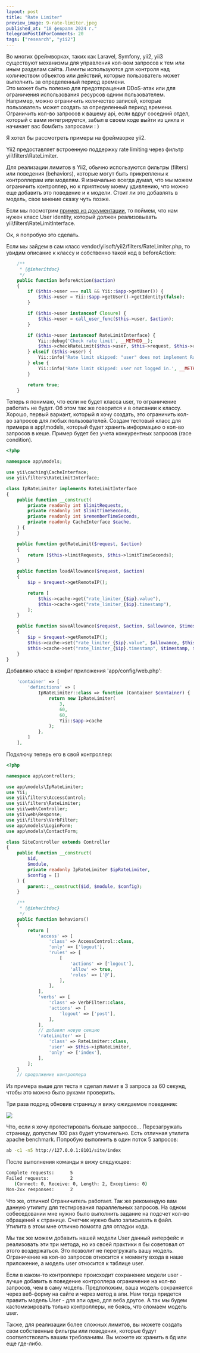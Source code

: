 ```yaml
---
layout: post
title: "Rate Limiter"
preview_image: 9-rate-limiter.jpeg
published_at: "18 февраля 2024 г."
telegramPostIdForComments: 20
tags: ["research", "yii2"]
---
```


Во многих фреймворках, таких как Laravel, Symfony, yii2, yii3 существуют механизмы для управления кол-вом запросов к тем или иным разделам сайта. Лимиты используются для контроля над количеством объектов или действий, которые пользователь может выполнить за определенный период времени.  
Это может быть полезно для предотвращения DDoS-атак или для ограничения использования ресурсов одним пользователем. Например, можно ограничить количество записей, которые пользователь может создать за определенный период времени. Ограничить кол-во запросов к вашему api, если вдруг соседний отдел, который с вами интегрируется, забыл в своем коде выйти из цикла и начинает вас бомбить запросами : )

Я хотел бы рассмотреть примеры на фреймворке yii2.

Yii2 предоставляет встроенную поддержку rate limiting через фильтр yii\filters\RateLimiter.

Для реализации лимитов в Yii2, обычно используются фильтры (filters) или поведения (behaviors), которые могут быть прикреплены к контроллерам или моделям.
Я изначально всегда думал, что мы можем ограничить контроллер, но к приятному моему удивлению, что можно еще добавить это поведение и к модели. Стоит ли это добавлять в модель, свое мнение скажу чуть позже.

Если мы посмотрим [пример из документации](https://www.yiiframework.com/doc/guide/2.0/ru/rest-rate-limiting), то поймем, что нам нужен класс User identity, который должен реализовывать yii\filters\RateLimitInterface.

Ок, я попробую это сделать.

Если мы зайдем в сам класс vendor/yiisoft/yii2/filters/RateLimiter.php, то увидим описание к классу и собственно такой код в beforeAction:

```php
    /**
     * {@inheritdoc}
     */
    public function beforeAction($action)
    {
        if ($this->user === null && Yii::$app->getUser()) {
            $this->user = Yii::$app->getUser()->getIdentity(false);
        }

        if ($this->user instanceof Closure) {
            $this->user = call_user_func($this->user, $action);
        }

        if ($this->user instanceof RateLimitInterface) {
            Yii::debug('Check rate limit', __METHOD__);
            $this->checkRateLimit($this->user, $this->request, $this->response, $action);
        } elseif ($this->user) {
            Yii::info('Rate limit skipped: "user" does not implement RateLimitInterface.', __METHOD__);
        } else {
            Yii::info('Rate limit skipped: user not logged in.', __METHOD__);
        }

        return true;
    }
```
Теперь я понимаю, что если не будет класса user, то ограничение работать не будет. Об этом так же говорится и в описании к классу.
Хорошо, первый вариант, который я хочу создать, это ограничить кол-во запросов для любых пользователей.
Создам тестовый класс для примера в app\models, который будет хранить информацию о кол-во запросов в кеше. Пример будет без учета конкурентных запросов (race condition).
```php
<?php

namespace app\models;

use yii\caching\CacheInterface;
use yii\filters\RateLimitInterface;

class IpRateLimiter implements RateLimitInterface
{
    public function __construct(
        private readonly int $limitRequests,
        private readonly int $limitTimeSeconds,
        private readonly int $rememberTimeSeconds,
        private readonly CacheInterface $cache,
    ) {
    }

    public function getRateLimit($request, $action)
    {
        return [$this->limitRequests, $this->limitTimeSeconds];
    }

    public function loadAllowance($request, $action)
    {
        $ip = $request->getRemoteIP();

        return [
            $this->cache->get("rate_limiter_{$ip}.value"),
            $this->cache->get("rate_limiter_{$ip}.timestamp"),
        ];
    }

    public function saveAllowance($request, $action, $allowance, $timestamp)
    {
        $ip = $request->getRemoteIP();
        $this->cache->set("rate_limiter_{$ip}.value", $allowance, $this->rememberTimeSeconds);
        $this->cache->set("rate_limiter_{$ip}.timestamp", $timestamp, $this->rememberTimeSeconds);
    }
}
```
Добавляю класс в конфиг приложения 'app/config/web.php':

```php
    'container' => [
        'definitions' => [
            IpRateLimiter::class => function (Container $container) {
                return new IpRateLimiter(
                    3,
                    60,
                    60,
                    Yii::$app->cache
                );
            },
        ]
    ],
```

Подключу теперь его в свой контроллер:

```php
<?php

namespace app\controllers;

use app\models\IpRateLimiter;
use Yii;
use yii\filters\AccessControl;
use yii\filters\RateLimiter;
use yii\web\Controller;
use yii\web\Response;
use yii\filters\VerbFilter;
use app\models\LoginForm;
use app\models\ContactForm;

class SiteController extends Controller
{
    public function __construct(
        $id, 
        $module, 
        private readonly IpRateLimiter $ipRateLimiter,
        $config = []
    ) {
        parent::__construct($id, $module, $config);
    }

    /**
     * {@inheritdoc}
     */
    public function behaviors()
    {
        return [
            'access' => [
                'class' => AccessControl::class,
                'only' => ['logout'],
                'rules' => [
                    [
                        'actions' => ['logout'],
                        'allow' => true,
                        'roles' => ['@'],
                    ],
                ],
            ],
            'verbs' => [
                'class' => VerbFilter::class,
                'actions' => [
                    'logout' => ['post'],
                ],
            ],
            // добавил новую секцию
            'rateLimiter' => [
                'class' => RateLimiter::class,
                'user' => $this->ipRateLimiter,
                'only' => ['index'],
            ],
        ];
    }
    // продолжение контроллера
```

Из примера выше для теста я сделал лимит в 3 запроса за 60 секунд, чтобы это можно было руками проверить.

Три раза подряд обновив страницу я вижу ожидаемое поведение:

![](/examples/2024-02-18-9-rate-limiter/web-too-many-request.png)

Что, если я хочу протестировать больше запросов... Перезагружать страницу, допустим 100 раз будет утомительно.
Есть отличная утилита apache benchmark. Попробую выполнить в один поток 5 запросов:

```bash
ab -c1 -n5 http://127.0.0.1:8101/site/index
```

После выполнения команды я вижу следующее:

```bash
Complete requests:      5
Failed requests:        2
   (Connect: 0, Receive: 0, Length: 2, Exceptions: 0)
Non-2xx responses:      2
```

Что же, отлично! Ограничитель работает. Так же рекомендую вам данную утилиту для тестирования параллельных запросов. На одном собеседовании мне нужно было выполнить задание на подсчет кол-во обращений к странице. Счетчик нужно было записывать в файл. Утилита в этом мне отлично помогла для отладки кода.

Мы так же можем добавить нашей модели User данный интерфейс и реализовать эти три метода, но из своей практики я бы советовал от этого воздержаться. Это позволит не перегружать вашу модель. Ограничение на кол-во запросов относится к моменту входа в наше приложение, а модель user относится к таблице user.

Если в каком-то контроллере происходит сохранение модели user - лучше добавить в поведение контроллера ограничение на кол-во запросов, чем в саму модель. Предположим, ваша модель сохраняется через веб-форму на сайте и через метод в апи. Нам тогда придется править модель User - для апи одно, для веба другое. А так мы будем кастомизировать только контроллеры, не боясь, что сломаем модель user.

Также, для реализации более сложных лимитов, вы можете создать свои собственные фильтры или поведения, которые будут соответствовать вашим требованиям. Вы можете их хранить в бд или еще где-либо.







